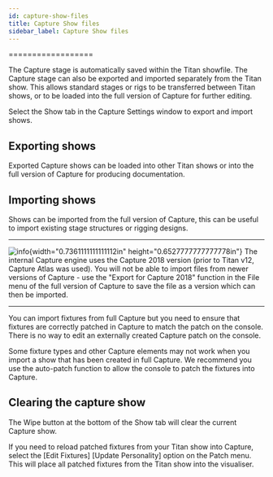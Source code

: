 ```yaml
---
id: capture-show-files 
title: Capture Show files
sidebar_label: Capture Show files
---
```

==================

The Capture stage is automatically saved within the Titan showfile. The
Capture stage can also be exported and imported separately from the
Titan show. This allows standard stages or rigs to be transferred
between Titan shows, or to be loaded into the full version of Capture
for further editing.

Select the Show tab in the Capture Settings window to export and import
shows.

Exporting shows
---------------

Exported Capture shows can be loaded into other Titan shows or into the
full version of Capture for producing documentation.

Importing shows
---------------

Shows can be imported from the full version of Capture, this can be
useful to import existing stage structures or rigging designs.

  --------------------------------------------------------------------------------------------- ------------------------------------------------------------------------------------------------------------------------------------------------------------------------------------------------------------------------------------------------------------------------------------------------------------------------------------
  ![info](/docs/images/image6.png){width="0.7361111111111112in" height="0.6527777777777778in"}   The internal Capture engine uses the Capture 2018 version (prior to Titan v12, Capture Atlas was used). You will not be able to import files from newer versions of Capture - use the "Export for Capture 2018" function in the File menu of the full version of Capture to save the file as a version which can then be imported.
  --------------------------------------------------------------------------------------------- ------------------------------------------------------------------------------------------------------------------------------------------------------------------------------------------------------------------------------------------------------------------------------------------------------------------------------------

You can import fixtures from full Capture but you need to ensure that
fixtures are correctly patched in Capture to match the patch on the
console. There is no way to edit an externally created Capture patch on
the console.

Some fixture types and other Capture elements may not work when you
import a show that has been created in full Capture. We recommend you
use the auto-patch function to allow the console to patch the fixtures
into Capture.

Clearing the capture show
-------------------------

The Wipe button at the bottom of the Show tab will clear the current
Capture show.

If you need to reload patched fixtures from your Titan show into
Capture, select the \[Edit Fixtures\] \[Update Personality\] option on
the Patch menu. This will place all patched fixtures from the Titan show
into the visualiser.


